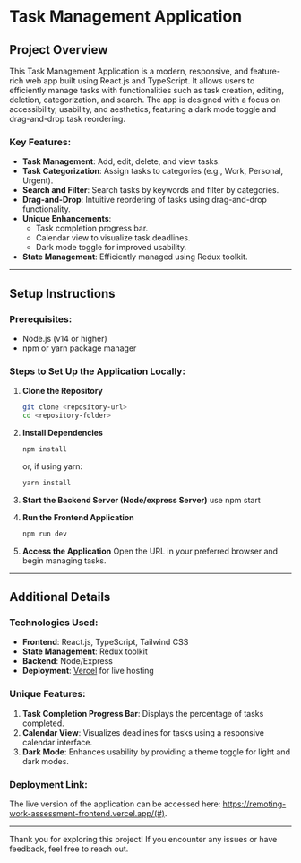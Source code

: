 # Task Management Application

## Project Overview
This Task Management Application is a modern, responsive, and feature-rich web app built using React.js and TypeScript. It allows users to efficiently manage tasks with functionalities such as task creation, editing, deletion, categorization, and search. The app is designed with a focus on accessibility, usability, and aesthetics, featuring a dark mode toggle and drag-and-drop task reordering.

### Key Features:
- **Task Management**: Add, edit, delete, and view tasks.
- **Task Categorization**: Assign tasks to categories (e.g., Work, Personal, Urgent).
- **Search and Filter**: Search tasks by keywords and filter by categories.
- **Drag-and-Drop**: Intuitive reordering of tasks using drag-and-drop functionality.
- **Unique Enhancements**:
  - Task completion progress bar.
  - Calendar view to visualize task deadlines.
  - Dark mode toggle for improved usability.
- **State Management**: Efficiently managed using Redux toolkit.

---

## Setup Instructions

### Prerequisites:
- Node.js (v14 or higher)
- npm or yarn package manager

### Steps to Set Up the Application Locally:
1. **Clone the Repository**
   ```bash
   git clone <repository-url>
   cd <repository-folder>
   ```

2. **Install Dependencies**
   ```bash
   npm install
   ```
   or, if using yarn:
   ```bash
   yarn install
   ```

3. **Start the Backend Server (Node/express Server)**
   use npm start

4. **Run the Frontend Application**
   ```bash
   npm run dev
   ```

5. **Access the Application**
   Open the URL in your preferred browser and begin managing tasks.

---

## Additional Details

### Technologies Used:
- **Frontend**: React.js, TypeScript, Tailwind CSS
- **State Management**: Redux toolkit
- **Backend**: Node/Express
- **Deployment**: [Vercel](#) for live hosting

### Unique Features:
1. **Task Completion Progress Bar**:
   Displays the percentage of tasks completed.
2. **Calendar View**:
   Visualizes deadlines for tasks using a responsive calendar interface.
3. **Dark Mode**:
   Enhances usability by providing a theme toggle for light and dark modes.

### Deployment Link:
The live version of the application can be accessed here: https://remoting-work-assessment-frontend.vercel.app/(#).

---

Thank you for exploring this project! If you encounter any issues or have feedback, feel free to reach out.

